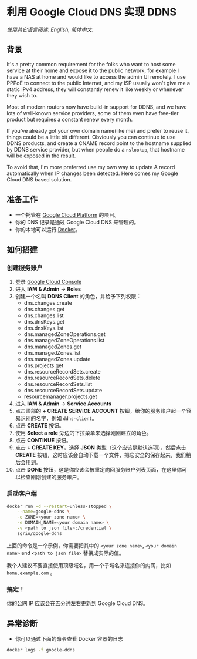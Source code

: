 # 利用 Google Cloud DNS 实现 DDNS

*使用其它语言阅读: [English](README.md), [简体中文](README.zh-cn.md).*

## 背景

It's a pretty common requirement for the folks who want to host some service at their home and expose it to the public network, for example I have a NAS at home and would like to access the admin UI remotely. I use PPPoE to connect to the public Internet, and my ISP usually won't give me a static IPv4 address, they will constantly renew it like weekly or whenever they wish to.

Most of modern routers now have build-in support for DDNS, and we have lots of well-known service providers, some of them even have free-tier product but requires a constant renew every month.

If you've already got your own domain name(like me) and prefer to reuse it, things could be a little bit different. Obviously you can continue to use DDNS products, and create a CNAME record point to the hostname supplied by DDNS service provider, but when people do a `nslookup`, that hostname will be exposed in the result.

To avoid that, I'm more preferred use my own way to update A record automatically when IP changes been detected. Here comes my Google Cloud DNS based solution.

## 准备工作
* 一个托管在 [Google Cloud Platform](https://cloud.google.com/) 的项目。
* 你的 DNS 记录是通过 Google Cloud DNS 来管理的。
* 你的本地可以运行 [Docker](https://www.docker.com)。

## 如何搭建

### 创建服务账户
1. 登录 [Google Cloud Console](https://console.cloud.google.com/)
2. 进入 **IAM & Admin** -> **Roles**
3. 创建一个名叫 **DDNS Client** 的角色，并给予下列权限：
   * dns.changes.create
   * dns.changes.get
   * dns.changes.list
   * dns.dnsKeys.get
   * dns.dnsKeys.list
   * dns.managedZoneOperations.get
   * dns.managedZoneOperations.list
   * dns.managedZones.get
   * dns.managedZones.list
   * dns.managedZones.update
   * dns.projects.get
   * dns.resourceRecordSets.create
   * dns.resourceRecordSets.delete
   * dns.resourceRecordSets.list
   * dns.resourceRecordSets.update
   * resourcemanager.projects.get
4. 进入 **IAM & Admin** -> **Service Accounts**
5. 点击顶部的 **+ CREATE SERVICE ACCOUNT** 按钮，给你的服务账户起一个容易识别的名字，例如 `ddns-client`。
6. 点击 **CREATE** 按钮。
7. 使用 **Select a role** 旁边的下拉菜单来选择刚刚建立的角色。
8. 点击 **CONTINUE** 按钮。
9. 点击 **+ CREATE KEY**，选择 **JSON** 类型（这个应该是默认选项），然后点击 **CREATE** 按钮，这时应该会自动下载一个文件，把它安全的保存起来，我们稍后会用到。
10. 点击 **DONE** 按钮，这是你应该会被重定向回服务账户列表页面，在这里你可以检查刚刚创建的服务账户。

### 启动客户端
```sh
docker run -d --restart=unless-stopped \
    --name=google-ddns \
    -e ZONE=<your zone name> \
    -e DOMAIN_NAME=<your domain name> \
    -v <path to json file>:/credential \
    sgrio/google-ddns
```

上面的命令是一个示例，你需要把其中的 `<your zone name>`, `<your domain name>` and `<path to json file>` 替换成实际的值。

我个人建议不要直接使用顶级域名，用一个子域名来连接你的内网，比如 `home.example.com` 。

### 搞定！

你的公网 IP 应该会在五分钟左右更新到 Google Cloud DNS。

## 异常诊断
* 你可以通过下面的命令查看 Docker 容器的日志
```sh
docker logs -f goodle-ddns
```
